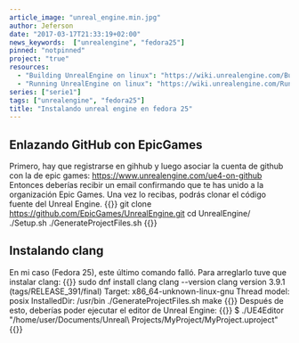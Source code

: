 ```yaml
---
article_image: "unreal_engine.min.jpg"
author: Jeferson
date: "2017-03-17T21:33:19+02:00"
news_keywords:  ["unrealengine", "fedora25"]
pinned: "notpinned"
project: "true"
resources:
  - "Building UnrealEngine on linux": "https://wiki.unrealengine.com/Building_On_Linux"
  - "Running UnrealEngine on linux": "https://wiki.unrealengine.com/Running_On_Linux"
series: ["serie1"]
tags: ["unrealengine", "fedora25"]
title: "Instalando unreal engine en fedora 25"
---
```

## Enlazando GitHub con EpicGames
Primero, hay que registrarse en gihhub y luego asociar la cuenta de github con la de epic games:
https://www.unrealengine.com/ue4-on-github
Entonces deberías recibir un email confirmando que te has unido a la organización Epic Games. Una vez lo recibas, podrás clonar el código fuente del Unreal Engine.
{{<highlight sh>}}
git clone https://github.com/EpicGames/UnrealEngine.git
cd UnrealEngine/
./Setup.sh
./GenerateProjectFiles.sh
{{</highlight>}}
<!--more-->

## Instalando clang
En mi caso (Fedora 25), este último comando falló. Para arreglarlo tuve que instalar clang:
{{<highlight sh>}}
sudo dnf install clang
clang --version
clang version 3.9.1 (tags/RELEASE_391/final)
Target: x86_64-unknown-linux-gnu
Thread model: posix
InstalledDir: /usr/bin
./GenerateProjectFiles.sh
make
{{</highlight>}}
Después de esto, deberías poder ejecutar el editor de Unreal Engine:
{{<highlight sh>}}
$ ./UE4Editor "/home/user/Documents/Unreal\ Projects/MyProject/MyProject.uproject"
{{</highlight>}}
